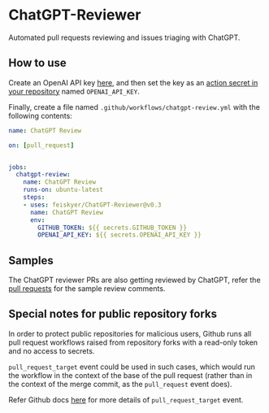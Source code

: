 # ChatGPT-Reviewer

Automated pull requests reviewing and issues triaging with ChatGPT.

## How to use

Create an OpenAI API key [here](https://platform.openai.com/account/api-keys), and then set the key as an [action secret in your repository](https://docs.github.com/en/actions/security-guides/encrypted-secrets#creating-encrypted-secrets-for-a-repository) named `OPENAI_API_KEY`.

Finally, create a file named `.github/workflows/chatgpt-review.yml` with the following contents:

```yaml
name: ChatGPT Review

on: [pull_request]


jobs:
  chatgpt-review:
    name: ChatGPT Review
    runs-on: ubuntu-latest
    steps:
    - uses: feiskyer/ChatGPT-Reviewer@v0.3
      name: ChatGPT Review
      env:
        GITHUB_TOKEN: ${{ secrets.GITHUB_TOKEN }}
        OPENAI_API_KEY: ${{ secrets.OPENAI_API_KEY }}
```

## Samples

The ChatGPT reviewer PRs are also getting reviewed by ChatGPT, refer the [pull requests](https://github.com/feiskyer/ChatGPT-Reviewer/pulls?q=is%3Apr) for the sample review comments.

## Special notes for public repository forks

In order to protect public repositories for malicious users, Github runs all pull request workflows raised from repository forks with a read-only token and no access to secrets.

`pull_request_target` event could be used in such cases, which would run the workflow in the context of the base of the pull request (rather than in the context of the merge commit, as the `pull_request` event does).

Refer Github docs [here](https://docs.github.com/en/github-ae@latest/actions/using-workflows/events-that-trigger-workflows#pull_request_target) for more details of `pull_request_target` event.
